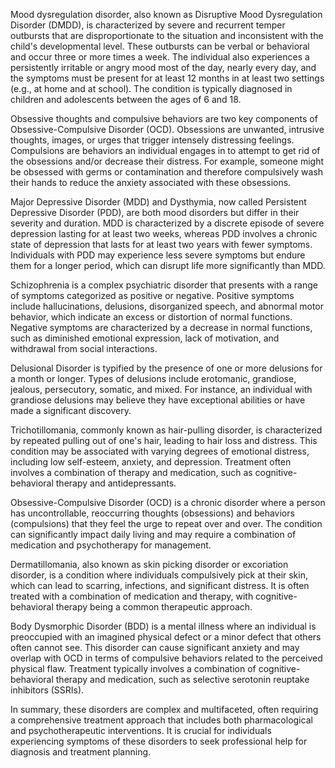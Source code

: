 Mood dysregulation disorder, also known as Disruptive Mood Dysregulation Disorder (DMDD), is characterized by severe and recurrent temper outbursts that are disproportionate to the situation and inconsistent with the child's developmental level. These outbursts can be verbal or behavioral and occur three or more times a week. The individual also experiences a persistently irritable or angry mood most of the day, nearly every day, and the symptoms must be present for at least 12 months in at least two settings (e.g., at home and at school). The condition is typically diagnosed in children and adolescents between the ages of 6 and 18.

Obsessive thoughts and compulsive behaviors are two key components of Obsessive-Compulsive Disorder (OCD). Obsessions are unwanted, intrusive thoughts, images, or urges that trigger intensely distressing feelings. Compulsions are behaviors an individual engages in to attempt to get rid of the obsessions and/or decrease their distress. For example, someone might be obsessed with germs or contamination and therefore compulsively wash their hands to reduce the anxiety associated with these obsessions.

Major Depressive Disorder (MDD) and Dysthymia, now called Persistent Depressive Disorder (PDD), are both mood disorders but differ in their severity and duration. MDD is characterized by a discrete episode of severe depression lasting for at least two weeks, whereas PDD involves a chronic state of depression that lasts for at least two years with fewer symptoms. Individuals with PDD may experience less severe symptoms but endure them for a longer period, which can disrupt life more significantly than MDD.

Schizophrenia is a complex psychiatric disorder that presents with a range of symptoms categorized as positive or negative. Positive symptoms include hallucinations, delusions, disorganized speech, and abnormal motor behavior, which indicate an excess or distortion of normal functions. Negative symptoms are characterized by a decrease in normal functions, such as diminished emotional expression, lack of motivation, and withdrawal from social interactions.

Delusional Disorder is typified by the presence of one or more delusions for a month or longer. Types of delusions include erotomanic, grandiose, jealous, persecutory, somatic, and mixed. For instance, an individual with grandiose delusions may believe they have exceptional abilities or have made a significant discovery.

Trichotillomania, commonly known as hair-pulling disorder, is characterized by repeated pulling out of one's hair, leading to hair loss and distress. This condition may be associated with varying degrees of emotional distress, including low self-esteem, anxiety, and depression. Treatment often involves a combination of therapy and medication, such as cognitive-behavioral therapy and antidepressants.

Obsessive-Compulsive Disorder (OCD) is a chronic disorder where a person has uncontrollable, reoccurring thoughts (obsessions) and behaviors (compulsions) that they feel the urge to repeat over and over. The condition can significantly impact daily living and may require a combination of medication and psychotherapy for management.

Dermatillomania, also known as skin picking disorder or excoriation disorder, is a condition where individuals compulsively pick at their skin, which can lead to scarring, infections, and significant distress. It is often treated with a combination of medication and therapy, with cognitive-behavioral therapy being a common therapeutic approach.

Body Dysmorphic Disorder (BDD) is a mental illness where an individual is preoccupied with an imagined physical defect or a minor defect that others often cannot see. This disorder can cause significant anxiety and may overlap with OCD in terms of compulsive behaviors related to the perceived physical flaw. Treatment typically involves a combination of cognitive-behavioral therapy and medication, such as selective serotonin reuptake inhibitors (SSRIs).

In summary, these disorders are complex and multifaceted, often requiring a comprehensive treatment approach that includes both pharmacological and psychotherapeutic interventions. It is crucial for individuals experiencing symptoms of these disorders to seek professional help for diagnosis and treatment planning.